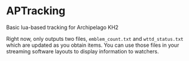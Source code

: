 # APTracking
Basic lua-based tracking for Archipelago KH2

Right now, only outputs two files, `emblem_count.txt` and `wttd_status.txt` which are updated as you obtain items. You can use those files in your streaming software layouts to display information to watchers.
